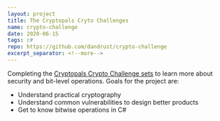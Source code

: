 ```yaml
---
layout: project
title: The Cryptopals Cryto Challenges
name: crypto-challenge
date: 2020-06-15
tags: c#
repo: https://github.com/dandrust/crypto-challenge
excerpt_separator: <!--more-->
---
```


Completing the [Cryptopals Crypto Challenge sets](https://cryptopals.com/) to learn more about security and bit-level operations. <!--more--> Goals for the project are:

* Understand practical cryptography
* Understand common vulnerabilities to design better products
* Get to know bitwise operations in C#
